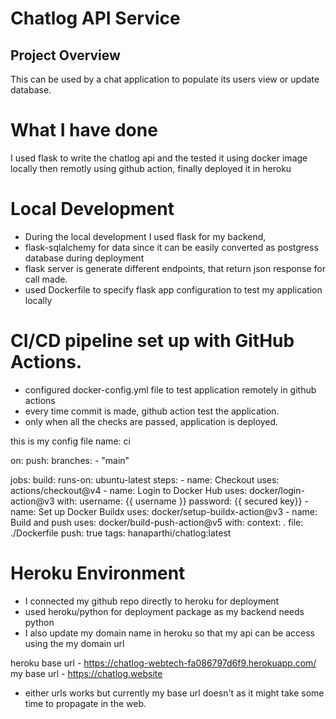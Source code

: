 # Chatlog API Service

## Project Overview
This can be used by a chat application to populate its users view or update database.

# What I have done
I used flask to write the chatlog api and the tested it using docker image locally then remotly using github action, finally deployed it in heroku

# Local Development
- During the local development I used flask for my backend, 
- flask-sqlalchemy for data since it can be easily converted as postgress database during deployment
- flask server is generate different endpoints, that return json response for call made.
- used Dockerfile to specify flask app configuration to test my application locally

# CI/CD pipeline set up with GitHub Actions.
- configured docker-config.yml file to test application remotely in github actions
- every time commit is made, github action test the application.
- only when all the checks are passed, application is deployed.

this is my config file
name: ci

on:
  push:
    branches:
      - "main"
      
jobs:
  build:
    runs-on: ubuntu-latest
    steps:
      -
        name: Checkout
        uses: actions/checkout@v4
      -
        name: Login to Docker Hub
        uses: docker/login-action@v3
        with:
          username: {{ username }}
          password: {{ secured key}}
      -
        name: Set up Docker Buildx
        uses: docker/setup-buildx-action@v3
      -
        name: Build and push
        uses: docker/build-push-action@v5
        with:
          context: .
          file: ./Dockerfile
          push: true
          tags: hanaparthi/chatlog:latest

# Heroku Environment
 - I connected my github repo directly to heroku for deployment
 - used heroku/python for deployment package as my backend needs python
 - I also update my domain name in heroku so that my api can be access using the my domain url

 heroku base url - https://chatlog-webtech-fa086797d6f9.herokuapp.com/
 my base url - https://chatlog.website

 - either urls works but currently my base url doesn't as it might take some time to propagate in the web.